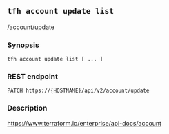 ## `tfh account update list`

/account/update

### Synopsis

    tfh account update list [ ... ]

### REST endpoint

    PATCH https://{HOSTNAME}/api/v2/account/update

### Description

https://www.terraform.io/enterprise/api-docs/account

